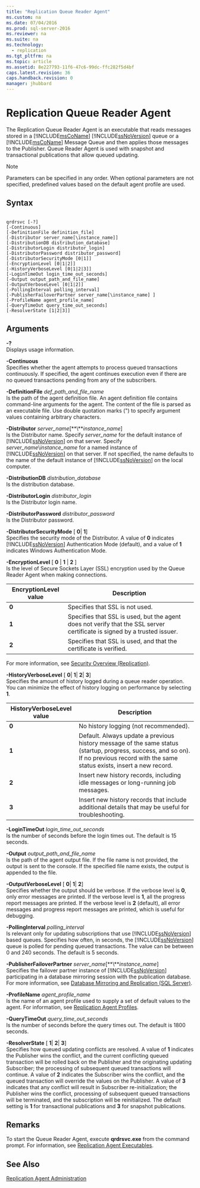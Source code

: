 ```yaml
---
title: "Replication Queue Reader Agent"
ms.custom: na
ms.date: 07/04/2016
ms.prod: sql-server-2016
ms.reviewer: na
ms.suite: na
ms.technology: 
  - replication
ms.tgt_pltfrm: na
ms.topic: article
ms.assetid: 8e227793-11f6-47c6-99dc-ffc282f5d4bf
caps.latest.revision: 36
caps.handback.revision: 0
manager: jhubbard
---
```

# Replication Queue Reader Agent
The Replication Queue Reader Agent is an executable that reads messages stored in a [!INCLUDE[msCoName](../../Topics/TopicNameContainA/tokens/msCoName_md.md)] [!INCLUDE[ssNoVersion](../../Topics/TopicNameContainA/tokens/ssNoVersion_md.md)] queue or a [!INCLUDE[msCoName](../../Topics/TopicNameContainA/tokens/msCoName_md.md)] Message Queue and then applies those messages to the Publisher. Queue Reader Agent is used with snapshot and transactional publications that allow queued updating.  
  
> [!NOTE]  
>  Parameters can be specified in any order. When optional parameters are not specified, predefined values based on the default agent profile are used.  
  
## Syntax  
  
```  
  
qrdrsvc [-?]  
[-Continuous]  
[-DefinitionFile definition_file]  
[-Distributor server_name[\instance_name]]  
[-DistributionDB distribution_database]  
[-DistributorLogin distributor_login]  
[-DistributorPassword distributor_password]  
[-DistributorSecurityMode [0|1]]  
[-EncryptionLevel [0|1|2]]  
[-HistoryVerboseLevel [0|1|2|3]]  
[-LoginTimeOut login_time_out_seconds]  
[-Output output_path_and_file_name]  
[-OutputVerboseLevel [0|1|2]]  
[-PollingInterval polling_interval]  
[-PublisherFailoverPartner server_name[\instance_name] ]  
[-ProfileName agent_profile_name]  
[-QueryTimeOut query_time_out_seconds]  
[-ResolverState [1|2|3]]  
```  
  
## Arguments  
 **-?**  
 Displays usage information.  
  
 **-Continuous**  
 Specifies whether the agent attempts to process queued transactions continuously. If specified, the agent continues execution even if there are no queued transactions pending from any of the subscribers.  
  
 **-DefinitionFile** *def_path_and_file_name*  
 Is the path of the agent definition file. An agent definition file contains command-line arguments for the agent. The content of the file is parsed as an executable file. Use double quotation marks (") to specify argument values containing arbitrary characters.  
  
 **-Distributor** *server_name*[**\\***instance_name*]  
 Is the Distributor name. Specify *server_name* for the default instance of [!INCLUDE[ssNoVersion](../../Topics/TopicNameContainA/tokens/ssNoVersion_md.md)] on that server. Specify *server_name*\\*instance_name* for a named instance of [!INCLUDE[ssNoVersion](../../Topics/TopicNameContainA/tokens/ssNoVersion_md.md)] on that server. If not specified, the name defaults to the name of the default instance of [!INCLUDE[ssNoVersion](../../Topics/TopicNameContainA/tokens/ssNoVersion_md.md)] on the local computer.  
  
 **-DistributionDB** *distribution_database*  
 Is the distribution database.  
  
 **-DistributorLogin** *distributor_login*  
 Is the Distributor login name.  
  
 **-DistributorPassword** *distributor_password*  
 Is the Distributor password.  
  
 **-DistributorSecurityMode** [ **0**&#124; **1**]  
 Specifies the security mode of the Distributor. A value of **0** indicates [!INCLUDE[ssNoVersion](../../Topics/TopicNameContainA/tokens/ssNoVersion_md.md)] Authentication Mode (default), and a value of **1** indicates Windows Authentication Mode.  
  
 **-EncryptionLevel** [ **0** &#124; **1** &#124; **2** ]  
 Is the level of Secure Sockets Layer (SSL) encryption used by the Queue Reader Agent when making connections.  
  
|EncryptionLevel value|Description|  
|---------------------------|-----------------|  
|**0**|Specifies that SSL is not used.|  
|**1**|Specifies that SSL is used, but the agent does not verify that the SSL server certificate is signed by a trusted issuer.|  
|**2**|Specifies that SSL is used, and that the certificate is verified.|  
  
 For more information, see [Security Overview (Replication)](../../Topics/TopicNameNotContainA/Security-Overview--Replication-.md).  
  
 **-HistoryVerboseLevel** [ **0**&#124; **1**&#124; **2**&#124; **3**]  
 Specifies the amount of history logged during a queue reader operation. You can minimize the effect of history logging on performance by selecting **1**.  
  
|HistoryVerboseLevel value|Description|  
|-------------------------------|-----------------|  
|**0**|No history logging (not recommended).|  
|**1**|Default. Always update a previous history message of the same status (startup, progress, success, and so on). If no previous record with the same status exists, insert a new record.|  
|**2**|Insert new history records, including idle messages or long-running job messages.|  
|**3**|Insert new history records that include additional details that may be useful for troubleshooting.|  
  
 **-LoginTimeOut** *login_time_out_seconds*  
 Is the number of seconds before the login times out. The default is 15 seconds.  
  
 **-Output** *output_path_and_file_name*  
 Is the path of the agent output file. If the file name is not provided, the output is sent to the console. If the specified file name exists, the output is appended to the file.  
  
 **-OutputVerboseLevel** [ **0**&#124; **1**&#124; **2**]  
 Specifies whether the output should be verbose. If the verbose level is **0**, only error messages are printed. If the verbose level is **1**, all the progress report messages are printed. If the verbose level is **2** (default), all error messages and progress report messages are printed, which is useful for debugging.  
  
 **-PollingInterval** *polling_interval*  
 Is relevant only for updating subscriptions that use [!INCLUDE[ssNoVersion](../../Topics/TopicNameContainA/tokens/ssNoVersion_md.md)] based queues. Specifies how often, in seconds, the [!INCLUDE[ssNoVersion](../../Topics/TopicNameContainA/tokens/ssNoVersion_md.md)] queue is polled for pending queued transactions. The value can be between 0 and 240 seconds. The default is 5 seconds.  
  
 **-PublisherFailoverPartner** *server_name*[**\\***instance_name*]  
 Specifies the failover partner instance of [!INCLUDE[ssNoVersion](../../Topics/TopicNameContainA/tokens/ssNoVersion_md.md)] participating in a database mirroring session with the publication database. For more information, see [Database Mirroring and Replication (SQL Server)](../../Topics/TopicNameNotContainA/Database-Mirroring-and-Replication--SQL-Server-.md).  
  
 **-ProfileName** *agent_profile_name*  
 Is the name of an agent profile used to supply a set of default values to the agent. For information, see [Replication Agent Profiles](../../Topics/TopicNameNotContainA/Replication-Agent-Profiles.md).  
  
 **-QueryTimeOut** *query_time_out_seconds*  
 Is the number of seconds before the query times out. The default is 1800 seconds.  
  
 **-ResolverState** [ **1**&#124; **2**&#124; **3**]  
 Specifies how queued updating conflicts are resolved. A value of **1** indicates the Publisher wins the conflict, and the current conflicting queued transaction will be rolled back on the Publisher and the originating updating Subscriber; the processing of subsequent queued transactions will continue. A value of **2** indicates the Subscriber wins the conflict, and the queued transaction will override the values on the Publisher. A value of **3** indicates that any conflict will result in Subscriber re-initialization; the Publisher wins the conflict, processing of subsequent queued transactions will be terminated, and the subscription will be reinitialized. The default setting is **1** for transactional publications and **3** for snapshot publications.  
  
## Remarks  
 To start the Queue Reader Agent, execute **qrdrsvc.exe** from the command prompt. For information, see [Replication Agent Executables](assetId:///cba476df-d4ea-44c9-bb86-81488971e328).  
  
## See Also  
 [Replication Agent Administration](../../Topics/TopicNameNotContainA/Replication-Agent-Administration.md)